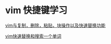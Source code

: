 vim 快捷键学习
============

[vim与复制，删除，粘贴，块操作以及快速替换功能](http://blog.csdn.net/tsuliuchao/article/details/8131537)

[vim快速替换和搜索一个单词](http://blog.chinaunix.net/uid-23121085-id-2546608.html)
